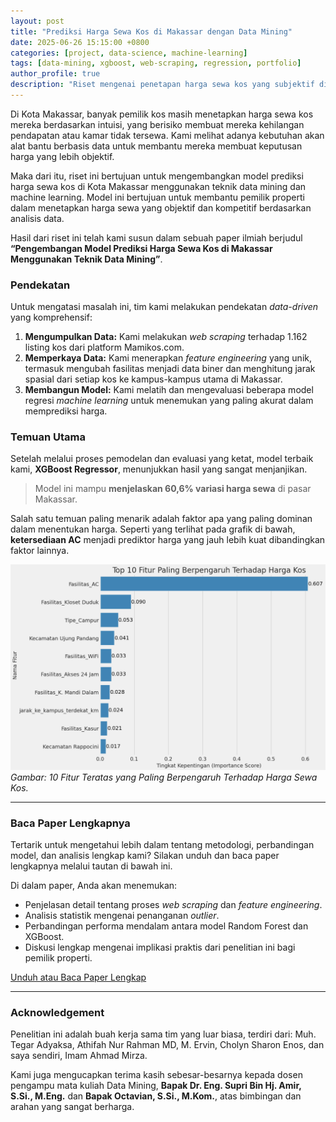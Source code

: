 ```yaml
---
layout: post
title: "Prediksi Harga Sewa Kos di Makassar dengan Data Mining"
date: 2025-06-26 15:15:00 +0800
categories: [project, data-science, machine-learning]
tags: [data-mining, xgboost, web-scraping, regression, portfolio]
author_profile: true
description: "Riset mengenai penetapan harga sewa kos yang subjektif di Kota Makassar"
---
```


Di Kota Makassar, banyak pemilik kos masih menetapkan harga sewa kos mereka berdasarkan intuisi, yang berisiko membuat mereka kehilangan pendapatan atau kamar tidak tersewa. Kami melihat adanya kebutuhan akan alat bantu berbasis data untuk membantu mereka membuat keputusan harga yang lebih objektif. 

Maka dari itu, riset ini bertujuan untuk mengembangkan model prediksi harga sewa kos di Kota Makassar menggunakan teknik data mining dan machine learning. Model ini bertujuan untuk membantu pemilik properti dalam menetapkan harga sewa yang objektif dan kompetitif berdasarkan analisis data.

Hasil dari riset ini telah kami susun dalam sebuah paper ilmiah berjudul **“Pengembangan Model Prediksi Harga Sewa Kos di Makassar Menggunakan Teknik Data Mining”**.

### Pendekatan
Untuk mengatasi masalah ini, tim kami melakukan pendekatan *data-driven* yang komprehensif:
1.  **Mengumpulkan Data:** Kami melakukan *web scraping* terhadap 1.162 listing kos dari platform Mamikos.com. 
2.  **Memperkaya Data:** Kami menerapkan *feature engineering* yang unik, termasuk mengubah fasilitas menjadi data biner dan menghitung jarak spasial dari setiap kos ke kampus-kampus utama di Makassar. 
3.  **Membangun Model:** Kami melatih dan mengevaluasi beberapa model regresi *machine learning* untuk menemukan yang paling akurat dalam memprediksi harga.

### Temuan Utama
Setelah melalui proses pemodelan dan evaluasi yang ketat, model terbaik kami, **XGBoost Regressor**, menunjukkan hasil yang sangat menjanjikan. 
> Model ini mampu **menjelaskan 60,6% variasi harga sewa** di pasar Makassar. 

Salah satu temuan paling menarik adalah faktor apa yang paling dominan dalam menentukan harga. Seperti yang terlihat pada grafik di bawah, **ketersediaan AC** menjadi prediktor harga yang jauh lebih kuat dibandingkan faktor lainnya.

![Grafik Feature Importance](assets/feature_importance.png)
*Gambar: 10 Fitur Teratas yang Paling Berpengaruh Terhadap Harga Sewa Kos.*

---

### Baca Paper Lengkapnya
Tertarik untuk mengetahui lebih dalam tentang metodologi, perbandingan model, dan analisis lengkap kami? Silakan unduh dan baca paper lengkapnya melalui tautan di bawah ini.

Di dalam paper, Anda akan menemukan:
* Penjelasan detail tentang proses *web scraping* dan *feature engineering*.
* Analisis statistik mengenai penanganan *outlier*.
* Perbandingan performa mendalam antara model Random Forest dan XGBoost.
* Diskusi lengkap mengenai implikasi praktis dari penelitian ini bagi pemilik properti.

<a href="https://file.notion.so/f/f/02f6e15c-418d-403d-a309-45b923161c7a/822696e5-0c98-4fd9-b80f-3bb0ea1827c1/Paper_Kelompok_5.pdf?table=block&id=21cab827-d1cd-80e9-a944-c6d5cb9196c6&spaceId=02f6e15c-418d-403d-a309-45b923161c7a&expirationTimestamp=1750946400000&signature=aalf5EQhYKOOiVCWB0bLOzvY_XcsOOFls-KrOJ4SAU8&downloadName=Paper_Kelompok+5.pdf" target="_blank" class="btn btn-primary" mb-2>
  Unduh atau Baca Paper Lengkap
</a>

---

### Acknowledgement
Penelitian ini adalah buah kerja sama tim yang luar biasa, terdiri dari: Muh. Tegar Adyaksa, Athifah Nur Rahman MD, M. Ervin, Cholyn Sharon Enos, dan saya sendiri, Imam Ahmad Mirza. 

Kami juga mengucapkan terima kasih sebesar-besarnya kepada dosen pengampu mata kuliah Data Mining, **Bapak Dr. Eng. Supri Bin Hj. Amir, S.Si., M.Eng.**  dan **Bapak Octavian, S.Si., M.Kom.**, atas bimbingan dan arahan yang sangat berharga.